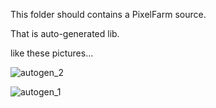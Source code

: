 This folder should contains a PixelFarm source. 

That is auto-generated lib.

like these pictures...

![autogen_2](https://user-images.githubusercontent.com/7447159/33240915-22fc039e-d2f1-11e7-8965-af227c18fed8.png)

![autogen_1](https://user-images.githubusercontent.com/7447159/33240916-233a956e-d2f1-11e7-9a2a-dbad64485f4a.png)